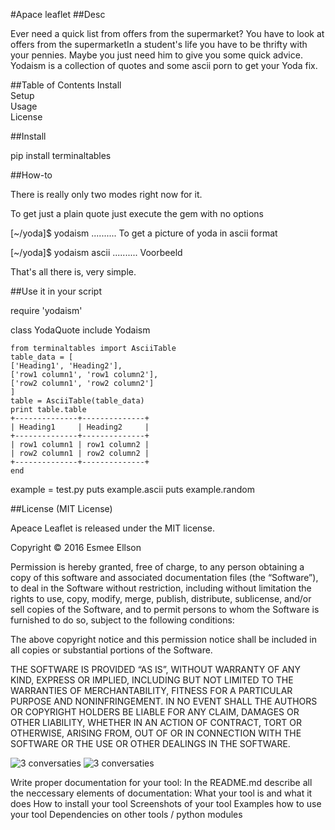 #Apace leaflet
##Desc

Ever need a quick list from offers from the supermarket? You have to look at offers from the supermarketIn a student's life you have to be thrifty with your pennies. Maybe you just need him to give you some quick advice. Yodaism is a collection of quotes and some ascii porn to get your Yoda fix.


##Table of Contents
Install</br>
Setup</br>
Usage</br>
License</br>

##Install

pip install terminaltables

##How-to

There is really only two modes right now for it.

To get just a plain quote just execute the gem with no options

[~/yoda]$ yodaism
..........
To get a picture of yoda in ascii format

[~/yoda]$ yodaism ascii
..........
Voorbeeld

That's all there is, very simple.

##Use it in your script

require 'yodaism'

class YodaQuote
    include Yodaism

	from terminaltables import AsciiTable
	table_data = [
    ['Heading1', 'Heading2'],
    ['row1 column1', 'row1 column2'],
    ['row2 column1', 'row2 column2']
	]
	table = AsciiTable(table_data)
	print table.table
	+--------------+--------------+
	| Heading1     | Heading2     |
	+--------------+--------------+
	| row1 column1 | row1 column2 |
	| row2 column1 | row2 column2 |
	+--------------+--------------+
	end

example = test.py
puts example.ascii
puts example.random

##License (MIT License)

Apeace Leaflet is released under the MIT license.

Copyright © 2016 Esmee Ellson 

Permission is hereby granted, free of charge, to any person obtaining a copy of this software and associated documentation files (the “Software”), to deal in the Software without restriction, including without limitation the rights to use, copy, modify, merge, publish, distribute, sublicense, and/or sell copies of the Software, and to permit persons to whom the Software is furnished to do so, subject to the following conditions:

The above copyright notice and this permission notice shall be included in all copies or substantial portions of the Software.

THE SOFTWARE IS PROVIDED “AS IS”, WITHOUT WARRANTY OF ANY KIND, EXPRESS OR IMPLIED, INCLUDING BUT NOT LIMITED TO THE WARRANTIES OF MERCHANTABILITY, FITNESS FOR A PARTICULAR PURPOSE AND NONINFRINGEMENT. IN NO EVENT SHALL THE AUTHORS OR COPYRIGHT HOLDERS BE LIABLE FOR ANY CLAIM, DAMAGES OR OTHER LIABILITY, WHETHER IN AN ACTION OF CONTRACT, TORT OR OTHERWISE, ARISING FROM, OUT OF OR IN CONNECTION WITH THE SOFTWARE OR THE USE OR OTHER DEALINGS IN THE SOFTWARE.

![3 conversaties](screenshot2.jpg)
![3 conversaties](screenshot.jpg)

Write proper documentation for your tool:
In the README.md describe all the neccessary elements of documentation:
What your tool is and what it does
How to install your tool
Screenshots of your tool
Examples how to use your tool
Dependencies on other tools / python modules


